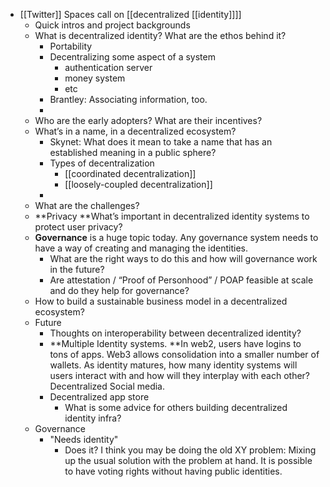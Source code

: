 - [[Twitter]] Spaces call on [[decentralized [[identity]]]]
    - Quick intros and project backgrounds
    - What is decentralized identity? What are the ethos behind it?
        - Portability
        - Decentralizing some aspect of a system
            - authentication server
            - money system
            - etc
        - Brantley: Associating information, too.
        - 
    - Who are the early adopters? What are their incentives?
    - What’s in a name, in a decentralized ecosystem?
        - Skynet: What does it mean to take a name that has an established meaning in a public sphere?
        - Types of decentralization
            - [[coordinated decentralization]]
            - [[loosely-coupled decentralization]]
        - 
    - What are the challenges?
    - **Privacy **What’s important in decentralized identity systems to protect user privacy?
    - **Governance** is a huge topic today. Any governance system needs to have a way of creating and managing the identities.
        - What are the right ways to do this and how will governance work in the future?
        - Are attestation / “Proof of Personhood” / POAP feasible at scale and do they help for governance?
    - How to build a sustainable business model in a decentralized ecosystem?
    - Future
        - Thoughts on interoperability between decentralized identity? 
        - **Multiple Identity systems. **In web2, users have logins to tons of apps. Web3 allows consolidation into a smaller number of wallets. As identity matures, how many identity systems will users interact with and how will they interplay with each other?Decentralized Social media.
        - Decentralized app store
            - What is some advice for others building decentralized identity infra?
    - Governance
        - "Needs identity"
            - Does it? I think you may be doing the old XY problem: Mixing up the usual solution with the problem at hand. It is possible to have voting rights without having public identities.
